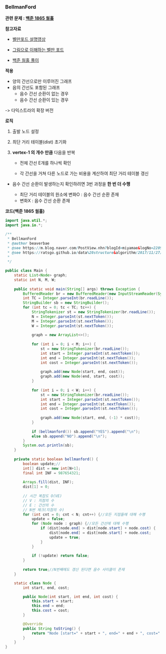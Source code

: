 ### BellmanFord

**관련 문제 : [백준 1865 웜홀](https://www.acmicpc.net/problem/1865)**



**참고자료**

- [벨만포드 설명영상](https://www.youtube.com/watch?v=Ppimbaxm8d8)

- [그림으로 이해하는 벨만 포드](https://ratsgo.github.io/data%20structure&algorithm/2017/11/27/bellmanford/)

- [백준 웜홀 풀이](https://m.blog.naver.com/PostView.nhn?blogId=miyamae&logNo=220918830855&proxyReferer=https:%2F%2Fwww.google.com%2F)



**적용**

- 양의 간선으로만 이루어진 그래프
- 음의 간선도 포함된 그래프
  - 음수 간선 순환이 없는 경우
  - 음수 간선 순환이 있는 경우

-> 다익스트라의 확장 버전



**로직**

1. 출발 노드 설정

2. 최단 거리 테이블(dist) 초기화

3. **vertex-1 의 개수 만큼** 다음을 반복

   - 전체 간선 E개를 하나씩 확인

   - 각 간선을 거쳐 다른 노드로 가는 비용을 계산하여 최단 거리 테이블 갱신

- 음수 간선 순환이 발생하는지 확인하려면 3번 과정을 **한 번 더 수행**

  - 최단 거리 테이블의 원소에 변화O : 음수 간선 순환 존재
  - 변화X : 음수 간선 순환 존재



**코드(백준 1865 웜홀)**

```java
import java.util.*;
import java.io.*;

/**
 * BellmanFord
 * @author beaverbae
 * @see https://m.blog.naver.com/PostView.nhn?blogId=miyamae&logNo=220918830855&proxyReferer=https:%2F%2Fwww.google.com%2F
 * @see https://ratsgo.github.io/data%20structure&algorithm/2017/11/27/bellmanford/
 *
 */

public class Main {
	static List<Node> graph;
	static int N, M, W;
	
	public static void main(String[] args) throws Exception {
		BufferedReader br = new BufferedReader(new InputStreamReader(System.in));
		int TC = Integer.parseInt(br.readLine());
		StringBuilder sb = new StringBuilder();
		for (int tc = 0; tc < TC; tc++) {
			StringTokenizer st = new StringTokenizer(br.readLine());
			N = Integer.parseInt(st.nextToken());
			M = Integer.parseInt(st.nextToken());
			W = Integer.parseInt(st.nextToken());
			
			graph = new ArrayList<>();
			
			for (int i = 0; i < M; i++) {
				st = new StringTokenizer(br.readLine());
				int start = Integer.parseInt(st.nextToken());
				int end = Integer.parseInt(st.nextToken());
				int cost = Integer.parseInt(st.nextToken());
				
				graph.add(new Node(start, end, cost));
				graph.add(new Node(end, start, cost));
			}
			
			for (int i = 0; i < W; i++) {
				st = new StringTokenizer(br.readLine());
				int start = Integer.parseInt(st.nextToken());
				int end = Integer.parseInt(st.nextToken());
				int cost = Integer.parseInt(st.nextToken());
				
				graph.add(new Node(start, end, (-1) * cost));
			}
			
			if (bellmanford()) sb.append("YES").append("\n");
			else sb.append("NO").append("\n");
		}
		System.out.println(sb);
	}
	
	private static boolean bellmanford() {
		boolean update;//
		int[] dist = new int[N+1];
		final int INF = 987654321;
		
		Arrays.fill(dist, INF);
		dist[1] = 0;
		
		// 시간 복잡도 O(VE)
		// V : 지점의 수
		// E : 간선의 수
		// N번 체크(지점의 수)
		for (int cnt = 0; cnt < N; cnt++) {//모든 지점들에 대해 수행
			update = false;
			for (Node node : graph) {//모든 간선에 대해 수행
				if (dist[node.end] > dist[node.start] + node.cost) { 
					dist[node.end] = dist[node.start] + node.cost;
					update = true;
				}
			}
			
			if (!update) return false;
		}
		
		return true;//N번째에도 갱신 된다면 음수 사이클이 존재
	}

	static class Node {
		int start, end, cost;

		public Node(int start, int end, int cost) {
			this.start = start;
			this.end = end;
			this.cost = cost;
		}

		@Override
		public String toString() {
			return "Node [start=" + start + ", end=" + end + ", cost=" + cost + "]";
		}
	}
}

```